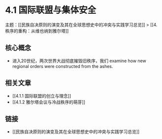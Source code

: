 # 4.1 国际联盟与集体安全

主题：[[民族自决原则的演变及其在全球思想史中的冲突与实践学习总览]] > [[4. 秩序的重构：从维也纳到雅尔塔]]

## 核心概念

- 进入20世纪，两次世界大战彻底摧毁旧秩序，我们 examine how new regional orders were constructed from the ashes.

## 相关文章

- [[4.1.1 国际联盟的创立与理念]]
- [[4.1.2 雅尔塔会议与冷战秩序的萌芽]]

## 链接

- [[民族自决原则的演变及其在全球思想史中的冲突与实践学习总览]]
